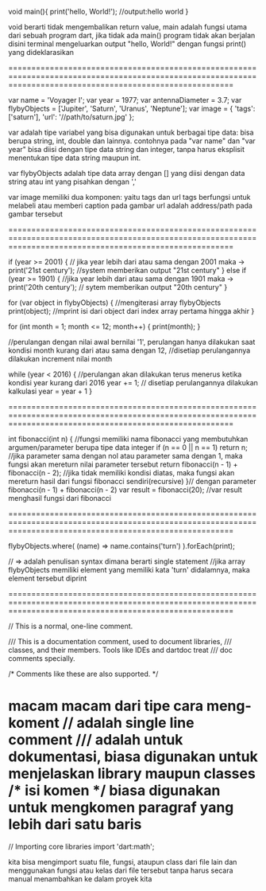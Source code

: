 void main(){ 
    print('hello, World!'); //output:hello world
}

void berarti tidak mengembalikan return value, 
main adalah fungsi utama dari sebuah program dart, jika tidak ada main() program tidak akan berjalan
disini terminal mengeluarkan output "hello, World!" dengan fungsi print() yang dideklarasikan

=============================================================================================================================================================

var name = 'Voyager I';
var year = 1977;
var antennaDiameter = 3.7;
var flybyObjects = ['Jupiter', 'Saturn', 'Uranus', 'Neptune'];
var image = {
  'tags': ['saturn'],
  'url': '//path/to/saturn.jpg'
};

>>

var adalah tipe variabel yang bisa digunakan untuk berbagai tipe data: bisa berupa string, int, double dan lainnya.
contohnya pada "var name" dan "var year" bisa diisi dengan tipe data string dan integer, tanpa harus eksplisit menentukan tipe data string maupun int.

var flybyObjects adalah tipe data array dengan [] yang diisi dengan data string atau int yang pisahkan dengan ','

var image memiliki dua komponen: yaitu tags dan url
tags berfungsi untuk melabeli atau memberi caption pada gambar
url adalah address/path pada gambar tersebut

=============================================================================================================================================================

if (year >= 2001) { // jika year lebih dari atau sama dengan 2001 maka ->
  print('21st century'); //system memberikan output "21st century"
} else if (year >= 1901) { //jika year lebih dari atau sama dengan 1901 maka ->
  print('20th century'); // sytem memberikan output "20th century"
}

for (var object in flybyObjects) { //mengiterasi array flybyObjects
  print(object); //mprint isi dari object dari index array pertama hingga akhir
}

for (int month = 1; month <= 12; month++) { 
  print(month);
}

//perulangan dengan nilai awal bernilai '1', perulangan hanya dilakukan saat kondisi month kurang dari atau sama dengan 12, 
//disetiap perulangannya dilakukan increment nilai month 

while (year < 2016) { //perulangan akan dilakukan terus menerus ketika kondisi year kurang dari 2016
  year += 1; // disetiap perulangannya dilakukan kalkulasi year = year + 1
}

=============================================================================================================================================================

int fibonacci(int n) { //fungsi memiliki nama fibonacci yang membutuhkan argumen/parameter berupa tipe data integer
  if (n == 0 || n == 1) return n; //jika parameter sama dengan nol atau parameter sama dengan 1, maka fungsi akan mereturn nilai parameter tersebut
  return fibonacci(n - 1) + fibonacci(n - 2); //jika tidak memiliki kondisi diatas, maka fungsi akan mereturn hasil dari fungsi fibonacci sendiri(recursive)
}// dengan parameter fibonacci(n - 1) + fibonacci(n - 2)
var result = fibonacci(20); //var result menghasil fungsi dari fibonacci

=============================================================================================================================================================

flybyObjects.where(
(name) => name.contains('turn')
).forEach(print);

// => adalah penulisan syntax dimana berarti single statement
//jika array flybyObjects memiliki element yang memiliki kata 'turn' didalamnya, maka element tersebut diprint

=============================================================================================================================================================

// This is a normal, one-line comment.

/// This is a documentation comment, used to document libraries,
/// classes, and their members. Tools like IDEs and dartdoc treat
/// doc comments specially.

/* Comments like these are also supported. */

macam macam dari tipe cara meng-koment 
// adalah single line comment
/// adalah untuk dokumentasi, biasa digunakan untuk menjelaskan library maupun classes
/* isi komen */ biasa digunakan untuk mengkomen paragraf yang lebih dari satu baris
=============================================================================================================================================================

// Importing core libraries
import 'dart:math';

kita bisa mengimport suatu file, fungsi, ataupun class dari file lain dan menggunakan fungsi atau kelas dari file tersebut tanpa harus secara manual
menambahkan ke dalam proyek kita
